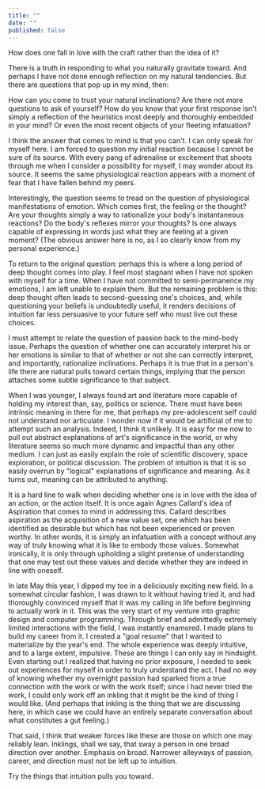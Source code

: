 ```yaml
---
title: ""
date: ""
published: false
---
```


How does one fall in love with the craft rather than the idea of it? 

There is a truth in responding to what you naturally gravitate toward. And perhaps I have not done enough reflection on my natural tendencies. But there are questions that pop up in my mind, then: 

How can you come to trust your natural inclinations? Are there not more questions to ask of yourself? How do you know that your first response isn't simply a reflection of the heuristics most deeply and thoroughly embedded in your mind? Or even the most recent objects of your fleeting infatuation?

I think the answer that comes to mind is that you can't. I can only speak for myself here. I am forced to question my initial reaction because I cannot be sure of its source. With every pang of adrenaline or excitement that shoots through me when I consider a possibility for myself, I may wonder about its source. It seems the same physiological reaction appears with a moment of fear that I have fallen behind my peers. 

Interestingly, the question seems to tread on the question of physiological manifestations of emotion. Which comes first, the feeling or the thought? Are your thoughts simply a way to rationalize your body's instantaneous reactions? Do the body's reflexes mirror your thoughts? Is one always capable of expressing in words just what they are feeling at a given moment? (The obvious answer here is no, as I so clearly know from my personal experience.) 

To return to the original question: perhaps this is where a long period of deep thought comes into play. I feel most stagnant when I have not spoken with myself for a time. When I have not committed to semi-permanence my emotions, I am left unable to explain them. But the remaining problem is this: deep thought often leads to second-guessing one's choices, and, while questioning your beliefs is undoubtedly useful, it renders decisions of intuition far less persuasive to your future self who must live out these choices. 

I must attempt to relate the question of passion back to the mind-body issue. Perhaps the question of whether one can accurately interpret his or her emotions is similar to that of whether or not she can correctly interpret, and importantly, rationalize inclinations. Perhaps it is true that in a person's life there are natural pulls toward certain things, implying that the person attaches some subtle significance to that subject. 

When I was younger, I always found art and literature more capable of holding my interest than, say, politics or science. There must have been intrinsic meaning in there for me, that perhaps my pre-adolescent self could not understand nor articulate. I wonder now if it would be artificial of me to attempt such an analysis. Indeed, I think it unlikely. It is easy for me now to pull out abstract explanations of art's significance in the world, or why literature seems so much more dynamic and impactful than any other medium. I can just as easily explain the role of scientific discovery, space exploration, or political discussion. The problem of intuition is that it is so easily overrun by "logical" explanations of significance and meaning. As it turns out, meaning can be attributed to anything. 

It is a hard line to walk when deciding whether one is in love with the idea of an action, or the action itself. It is once again Agnes Callard's idea of Aspiration that comes to mind in addressing this. Callard describes aspiration as the acquisition of a new value set, one which has been identified as desirable but which has not been experienced or proven worthy. In other words, it is simply an infatuation with a concept without any way of truly knowing what it is like to embody those values. Somewhat ironically, it is only through upholding a slight pretense of understanding that one may test out these values and decide whether they are indeed in line with oneself.

In late May this year, I dipped my toe in a deliciously exciting new field. In a somewhat circular fashion, I was drawn to it without having tried it, and had thoroughly convinced myself that it was my calling in life before beginning to actually work in it. This was the very start of my venture into graphic design and computer programming. Through brief and admittedly extremely limited interactions with the field, I was instantly enamored. I made plans to build my career from it. I created a "goal resume" that I wanted to materialize by the year's end. The whole experience was deeply intuitive, and to a large extent, impulsive. These are things I can only say in hindsight. Even starting out I realized that having no prior exposure, I needed to seek out experiences for myself in order to truly understand the act. I had no way of knowing whether my overnight passion had sparked from a true connection with the work or with the work itself; since I had never tried the work, I could only work off an inkling that it might be the kind of thing I would like. (And perhaps that inkling is the thing that we are discussing here, in which case we could have an entirely separate conversation about what constitutes a gut feeling.) 

That said, I think that weaker forces like these are those on which one may reliably lean. Inklings, shall we say, that sway a person in one broad direction over another. Emphasis on broad. Narrower alleyways of passion, career, and direction must not be left up to intuition. 

Try the things that intuition pulls you toward. 